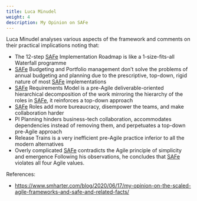 ```yaml
---
title: Luca Minudel
weight: 4
description: My Opinion on SAFe
---
```


Luca Minudel analyses various aspects of the framework and comments on their practical implications noting that:
- The 12-step [SAFe](https://www.scaledagileframework.com/) Implementation Roadmap is like a 1-size-fits-all Waterfall programme 
- [SAFe](https://www.scaledagileframework.com/) Budgeting and Portfolio management don’t solve the problems of annual budgeting
  and planning due to the prescriptive, top-down, rigid nature of most [SAFe](https://www.scaledagileframework.com/) implementations 
- [SAFe](https://www.scaledagileframework.com/) Requirements Model is a pre-Agile deliverable-oriented hierarchical decomposition 
  of the work mirroring the hierarchy of the roles in [SAFe](https://www.scaledagileframework.com/), it reinforces a top-down approach
- [SAFe](https://www.scaledagileframework.com/) Roles add more bureaucracy, disempower the teams, and make collaboration harder
- PI Planning hinders business-tech collaboration, accommodates dependencies instead of 
  removing them, and perpetuates a top-down pre-Agile approach
- Release Trains is a very inefficient pre-Agile practice inferior to all the modern alternatives
- Overly complicated [SAFe](https://www.scaledagileframework.com/) contradicts the Agile principle of simplicity and emergence
  Following his observations, he concludes that [SAFe](https://www.scaledagileframework.com/) violates all four Agile values.

References: 
- https://www.smharter.com/blog/2020/06/17/my-opinion-on-the-scaled-agile-frameworks-and-safe-and-related-facts/ 

